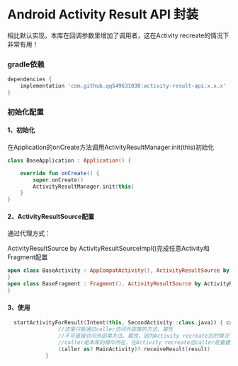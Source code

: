 # Android Activity Result API 封装

相比默认实现，本库在回调参数里增加了调用者，这在Activity recreate的情况下非常有用！

### gradle依赖

```groovy
dependencies {
    implementation 'com.github.qq549631030:activity-result-api:x.x.x'
}
```

### 初始化配置

#### 1、初始化
在Application的onCreate方法调用ActivityResultManager.init(this)初始化
```kotlin
class BaseApplication : Application() {

    override fun onCreate() {
        super.onCreate()
        ActivityResultManager.init(this)
    }
}
```

#### 2、ActivityResultSource配置

通过代理方式：

ActivityResultSource by ActivityResultSourceImpl()完成任意Activity和Fragment配置

```kotlin
open class BaseActivity : AppCompatActivity(), ActivityResultSource by ActivityResultSourceImpl() {
}
open class BaseFragment : Fragment(), ActivityResultSource by ActivityResultSourceImpl() {    
}
```

#### 3、使用

```kotlin
  startActivityForResult(Intent(this, SecondActivity::class.java)) { caller, result ->
                //这里只能通过caller访问外部类的方法、属性
                //不可直接访问外部类方法、属性，因为Activity recreate后的情况下原caller已经不存在了
                //caller是本库的精华所在，在Activity recreate后caller是重建后的Activity或Fragment
                (caller as? MainActivity)?.receiveResult(result)
            }
```

